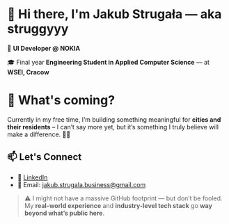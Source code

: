 # 👋 Hi there, I'm Jakub Strugała — aka **struggyyy**

💼 **UI Developer @ NOKIA**  

🎓 Final year **Engineering Student in Applied Computer Science** — at **WSEI, Cracow**

# 👀 What's coming?
Currently in my free time, I’m building something meaningful for **cities and their residents** – I can’t say more yet, but it’s something I truly believe will make a difference. 🌆🤫

## 📫 Let's Connect

- 💼 [LinkedIn](https://www.linkedin.com/in/jakub-struga%C5%82a-041094281/)   
- 📧 Email: jakub.strugala.business@gmail.com

> ⚠️ I might not have a massive GitHub footprint — but don’t be fooled.  
> My **real-world experience** and **industry-level tech stack** go **way beyond what’s public here**.
